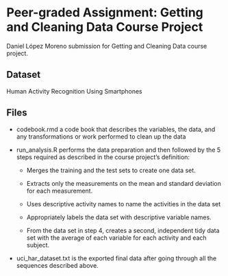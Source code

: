 # Peer-graded Assignment: Getting and Cleaning Data Course Project

Daniel López Moreno submission for Getting and Cleaning Data course
project.

## Dataset

Human Activity Recognition Using Smartphones

## Files

-   codebook.rmd a code book that describes the variables, the data, and
    any transformations or work performed to clean up the data

-   run\_analysis.R performs the data preparation and then followed by
    the 5 steps required as described in the course project’s
    definition:

    -   Merges the training and the test sets to create one data set.

    -   Extracts only the measurements on the mean and standard
        deviation for each measurement.

    -   Uses descriptive activity names to name the activities in the
        data set

    -   Appropriately labels the data set with descriptive variable
        names.

    -   From the data set in step 4, creates a second, independent tidy
        data set with the average of each variable for each activity and
        each subject.

-   uci\_har\_dataset.txt is the exported final data after going through
    all the sequences described above.
